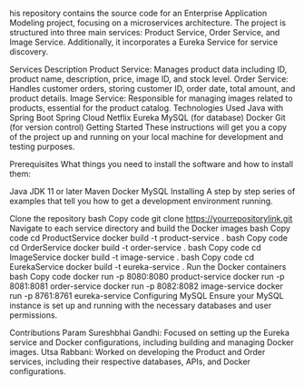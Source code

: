 his repository contains the source code for an Enterprise Application Modeling project, focusing on a microservices architecture. The project is structured into three main services: Product Service, Order Service, and Image Service. Additionally, it incorporates a Eureka Service for service discovery.

Services Description
Product Service: Manages product data including ID, product name, description, price, image ID, and stock level.
Order Service: Handles customer orders, storing customer ID, order date, total amount, and product details.
Image Service: Responsible for managing images related to products, essential for the product catalog.
Technologies Used
Java with Spring Boot
Spring Cloud Netflix Eureka
MySQL (for database)
Docker
Git (for version control)
Getting Started
These instructions will get you a copy of the project up and running on your local machine for development and testing purposes.

Prerequisites
What things you need to install the software and how to install them:

Java JDK 11 or later
Maven
Docker
MySQL
Installing
A step by step series of examples that tell you how to get a development environment running.

Clone the repository
bash
Copy code
git clone https://yourrepositorylink.git
Navigate to each service directory and build the Docker images
bash
Copy code
cd ProductService
docker build -t product-service .
bash
Copy code
cd OrderService
docker build -t order-service .
bash
Copy code
cd ImageService
docker build -t image-service .
bash
Copy code
cd EurekaService
docker build -t eureka-service .
Run the Docker containers
bash
Copy code
docker run -p 8080:8080 product-service
docker run -p 8081:8081 order-service
docker run -p 8082:8082 image-service
docker run -p 8761:8761 eureka-service
Configuring MySQL
Ensure your MySQL instance is set up and running with the necessary databases and user permissions.

Contributions
Param Sureshbhai Gandhi: Focused on setting up the Eureka service and Docker configurations, including building and managing Docker images.
Utsa Rabbani: Worked on developing the Product and Order services, including their respective databases, APIs, and Docker configurations.
